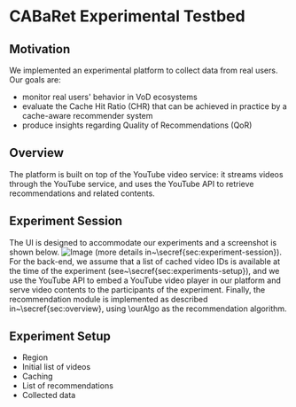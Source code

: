 # CABaRet Experimental Testbed

## Motivation
We implemented an experimental platform to collect data from real users. 
Our  goals are:
- monitor real users' behavior in VoD ecosystems
- evaluate the Cache Hit Ratio (CHR) that can be achieved in practice by a cache-aware recommender system
- produce insights regarding Quality of Recommendations (QoR)

## Overview
The platform is built on top of the YouTube video service: it streams videos through the YouTube service, 
and uses the YouTube API to retrieve recommendations and related contents.

## Experiment Session
The UI is designed to accommodate our experiments and a screenshot is shown below. 
![Image]()
(more details in~\secref{sec:experiment-session}). For the back-end, we assume that a list of cached video IDs is available at the time of the experiment (see~\secref{sec:experiments-setup}), and we use the YouTube API to embed a YouTube video player in our platform and serve video contents to the participants of the experiment. Finally, the recommendation module is implemented as described in~\secref{sec:overview}, using \ourAlgo as the recommendation algorithm.

## Experiment Setup
- Region
- Initial list of videos
- Caching
- List of recommendations
- Collected data


